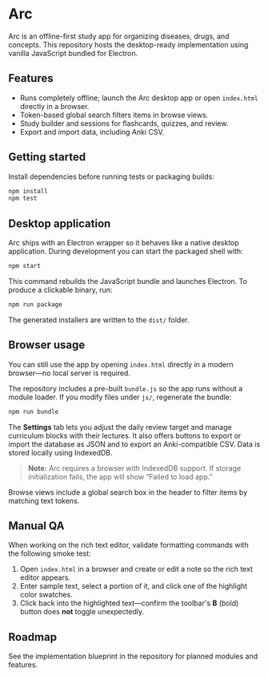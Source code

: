 # Arc

Arc is an offline-first study app for organizing diseases, drugs, and concepts.
This repository hosts the desktop-ready implementation using vanilla JavaScript
bundled for Electron.

## Features

- Runs completely offline; launch the Arc desktop app or open `index.html`
  directly in a browser.
- Token-based global search filters items in browse views.
- Study builder and sessions for flashcards, quizzes, and review.
- Export and import data, including Anki CSV.

## Getting started

Install dependencies before running tests or packaging builds:

```bash
npm install
npm test
```

## Desktop application

Arc ships with an Electron wrapper so it behaves like a native desktop
application. During development you can start the packaged shell with:

```bash
npm start
```

This command rebuilds the JavaScript bundle and launches Electron. To produce a
clickable binary, run:

```bash
npm run package
```

The generated installers are written to the `dist/` folder.

## Browser usage

You can still use the app by opening `index.html` directly in a modern
browser—no local server is required.

The repository includes a pre-built `bundle.js` so the app runs without a module
loader. If you modify files under `js/`, regenerate the bundle:

```bash
npm run bundle
```

The **Settings** tab lets you adjust the daily review target and manage
curriculum blocks with their lectures. It also offers buttons to export or
import the database as JSON and to export an Anki-compatible CSV. Data is stored
locally using IndexedDB.

> **Note:** Arc requires a browser with IndexedDB support. If storage
> initialization fails, the app will show “Failed to load app.”

Browse views include a global search box in the header to filter items by
matching text tokens.

## Manual QA

When working on the rich text editor, validate formatting commands with the
following smoke test:

1. Open `index.html` in a browser and create or edit a note so the rich text
   editor appears.
2. Enter sample text, select a portion of it, and click one of the highlight
   color swatches.
3. Click back into the highlighted text—confirm the toolbar's **B** (bold)
   button does **not** toggle unexpectedly.

## Roadmap

See the implementation blueprint in the repository for planned modules and
features.

